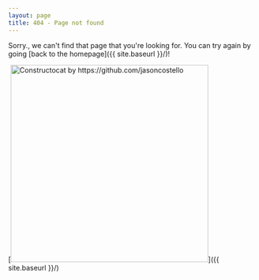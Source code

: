 ```yaml
---
layout: page
title: 404 - Page not found
---
```


Sorry., we can't find that page that you're looking for. You can try again by going [back to the homepage]({{ site.baseurl }}/)!

[<img src="{{ site.baseurl }}/images/404.jpg" alt="Constructocat by https://github.com/jasoncostello" style="width: 400px;"/>]({{ site.baseurl }}/)
